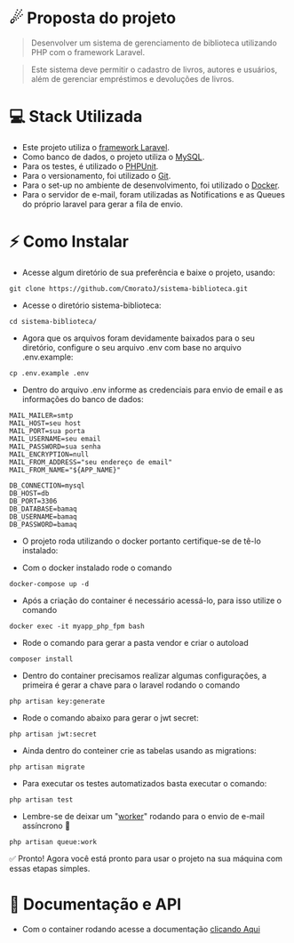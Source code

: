 # ☄ Proposta do projeto
>Desenvolver um sistema de gerenciamento de biblioteca utilizando PHP com o framework Laravel.

>Este sistema deve permitir o cadastro de livros, autores e usuários, além de gerenciar empréstimos e devoluções de livros.

# 💻 Stack Utilizada

- Este projeto utiliza o [framework Laravel](https://laravel.com).
- Como banco de dados, o projeto utiliza o [MySQL](https://www.mysql.com).
- Para os testes, é utilizado o [PHPUnit](https://phpunit.de).
- Para o versionamento, foi utilizado o [Git](https://git-scm.com).
- Para o set-up no ambiente de desenvolvimento, foi utilizado o [Docker](https://www.docker.com).
- Para o servidor de e-mail, foram utilizadas as Notifications e as Queues do próprio laravel para gerar a fila de envio.

# ⚡️ Como Instalar

- Acesse algum diretório de sua preferência e baixe o projeto, usando:
```
git clone https://github.com/CmoratoJ/sistema-biblioteca.git
```
- Acesse o diretório sistema-biblioteca:
```
cd sistema-biblioteca/  
```
- Agora que os arquivos foram devidamente baixados para o seu diretório, configure o seu arquivo .env com base no arquivo .env.example:
```
cp .env.example .env
```
- Dentro do arquivo .env informe as credenciais para envio de email e as informações do banco de dados:
```
MAIL_MAILER=smtp
MAIL_HOST=seu host
MAIL_PORT=sua porta
MAIL_USERNAME=seu email
MAIL_PASSWORD=sua senha
MAIL_ENCRYPTION=null
MAIL_FROM_ADDRESS="seu endereço de email"
MAIL_FROM_NAME="${APP_NAME}"
```
```
DB_CONNECTION=mysql
DB_HOST=db
DB_PORT=3306
DB_DATABASE=bamaq
DB_USERNAME=bamaq
DB_PASSWORD=bamaq
```
- O projeto roda utilizando o docker portanto certifique-se de tê-lo instalado:

- Com o docker instalado rode o comando
```
docker-compose up -d
```
- Após a criação do container é necessário acessá-lo, para isso utilize o comando
```
docker exec -it myapp_php_fpm bash
```
- Rode o comando para gerar a pasta vendor e criar o autoload
```
composer install
```
- Dentro do container precisamos realizar algumas configurações, a primeira é gerar a chave para o laravel rodando o comando
```
php artisan key:generate
```
- Rode o comando abaixo para gerar o jwt secret:
```
php artisan jwt:secret
```
- Ainda dentro do conteiner crie as tabelas usando as migrations:
```
php artisan migrate
```
- Para executar os testes automatizados basta executar o comando:
```
php artisan test
```
- Lembre-se de deixar um "[worker](https://laravel.com/docs/11.x/queues#running-the-queue-worker)" rodando para o envio de e-mail assíncrono 🚨
```
php artisan queue:work
```
✅ Pronto! Agora você está pronto para usar o projeto na sua máquina com essas etapas simples.

# 📃 Documentação e API

- Com o container rodando acesse a documentação [clicando Aqui](http://localhost:8000/api/documentation)
